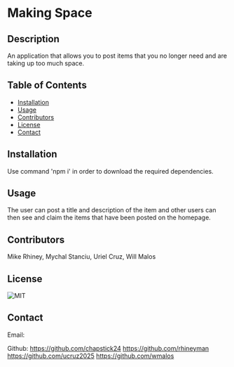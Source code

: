 # Making Space

## Description
An application that allows you to post items that you no longer need and are taking up too much space.

## Table of Contents
- [Installation](#installation)
- [Usage](#usage)
- [Contributors](#contributors)
- [License](#license)
- [Contact](#contact)

## Installation
Use command 'npm i' in order to download the required dependencies.

## Usage
The user can post a title and description of the item and other users can then see and claim the items that have been posted on the homepage.

## Contributors
Mike Rhiney, Mychal Stanciu, Uriel Cruz, Will Malos

## License
![MIT](https://img.shields.io/badge/license-MIT-brightgreen)

## Contact
Email: 

Github: https://github.com/chapstick24
        https://github.com/rhineyman
        https://github.com/ucruz2025
        https://github.com/wmalos
